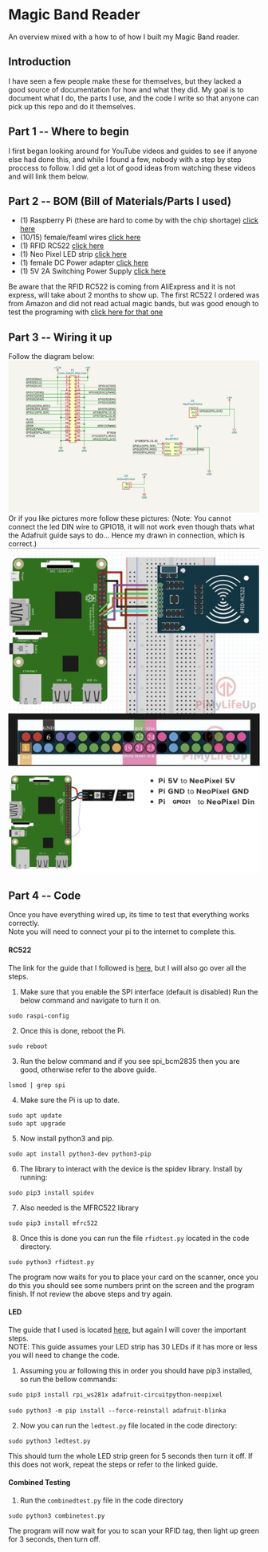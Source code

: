 # Magic Band Reader
An overview mixed with a how to of how I built my Magic Band reader. 
## Introduction
I have seen a few people make these for themselves, but they lacked a good source of documentation for how and what they did.
My goal is to document what I do, the parts I use, and the code I write so that anyone can pick up this repo and do it themselves.
## Part 1 -- Where to begin
I first began looking around for YouTube videos and guides to see if anyone else had done this, and while I found a few, nobody with a step by step proccess to follow. I did get a lot of good ideas from watching these videos and will link them below.
## Part 2 -- BOM (Bill of Materials/Parts I used)
- (1) Raspberry Pi (these are hard to come by with the chip shortage) [click here](https://www.adafruit.com/product/3055)
- (10/15) female/feaml wires [click here](https://www.adafruit.com/product/1950)
- (1) RFID RC522 [click here](https://www.aliexpress.com/item/33020752786.html?srcSns=sns_Copy&spreadType=socialShare&bizType=ProductDetail&social_params=20471636797&aff_fcid=0a344a8fd7764ed2adabea1380accb8b-1643829764852-08588-_mOiFn48&tt=MG&aff_fsk=_mOiFn48&aff_platform=default&sk=_mOiFn48&aff_trace_key=0a344a8fd7764ed2adabea1380accb8b-1643829764852-08588-_mOiFn48&shareId=20471636797&businessType=ProductDetail&platform=AE&terminal_id=43bf1b4ddebe493197516fa3e3babe5f)
- (1) Neo Pixel LED strip [click here](https://www.adafruit.com/product/3919)
- (1) female DC Power adapter [click here](https://www.adafruit.com/product/368)
- (1) 5V 2A Switching Power Supply [click here](https://www.adafruit.com/product/276)

Be aware that the RFID RC522 is coming from AliExpress and it is not express, will take about 2 months to show up. The first RC522 I ordered was from Amazon and did not read actual magic bands, but was good enough to test the programing with [click here for that one](https://www.amazon.com/dp/B07KGBJ9VG?ref=ppx_yo2_dt_b_product_details&th=1)

## Part 3 -- Wiring it up
Follow the diagram below:
![image](https://github.com/astreich4/magic-band-reader/blob/main/Wiring/wiringDiagram.png)
Or if you like pictures more follow these pictures:
(Note: You cannot connect the led DIN wire to GPIO18, it will not work even though thats what the Adafruit guide says to do... Hence my drawn in connection, which is correct.)
![image](https://github.com/astreich4/magic-band-reader/blob/main/Wiring/RC522_Wiring.png)
![image](https://github.com/astreich4/magic-band-reader/blob/main/Wiring/NeoPixel_Wiring.png)

## Part 4 -- Code
Once you have everything wired up, its time to test that everything works correctly.  
Note you will need to connect your pi to the internet to complete this.

#### RC522
The link for the guide that I followed is [here](https://pimylifeup.com/raspberry-pi-rfid-rc522/), but I will also go over all the steps.
1. Make sure that you enable the SPI interface (default is disabled) Run the below command and navigate to turn it on.
```
sudo raspi-config
```
2. Once this is done, reboot the Pi.
```
sudo reboot
```
3. Run the below command and if you see spi_bcm2835 then you are good, otherwise refer to the above guide.
```
lsmod | grep spi
```
4. Make sure the Pi is up to date.
```
sudo apt update
sudo apt upgrade
```
5. Now install python3 and pip.
```
sudo apt install python3-dev python3-pip
```
6. The library to interact with the device is the spidev library. Install by running:
```
sudo pip3 install spidev
```
7. Also needed is the MFRC522 library
```
sudo pip3 install mfrc522
```
8. Once this is done you can run the file `rfidtest.py` located in the code directory.
```
sudo python3 rfidtest.py
```
The program now waits for you to place your card on the scanner, once you do this you should see some numbers print on the screen and the program finish. If not review the above steps and try again.

#### LED
The guide that I used is located [here](https://learn.adafruit.com/neopixels-on-raspberry-pi/python-usage), but again I will cover the important steps.  
NOTE: This guide assumes your LED strip has 30 LEDs if it has more or less you will need to change the code.
1. Assuming you ar following this in order you should have pip3 installed, so run the bellow commands:
```
sudo pip3 install rpi_ws281x adafruit-circuitpython-neopixel

sudo python3 -m pip install --force-reinstall adafruit-blinka
```
2. Now you can run the `ledtest.py` file located in the code directory:
```
sudo python3 ledtest.py
```
This should turn the whole LED strip green for 5 seconds then turn it off. If this does not work, repeat the steps or refer to the linked guide.

#### Combined Testing
1. Run the `combinedtest.py` file in the code directory
```
sudo python3 combinetest.py
```
The program will now wait for you to scan your RFID tag, then light up green for 3 seconds, then turn off.  























